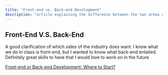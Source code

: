 ```yaml
---
title: "Front-end vs. Back-end Development"
description: "article explaining the difference between the two areas of coding"
---
```


## Front-End V.S. Back-End


A good clarification of which sides of the industry does want. I know what we do in class is front-end, but I wanted to know what back-end entailed. Definitely great skills to have that I would love to work on in the future


[Front-end or Back-end Development: Where to Start?](https://www.coursereport.com/blog/front-end-development-vs-back-end-development-where-to-start)

